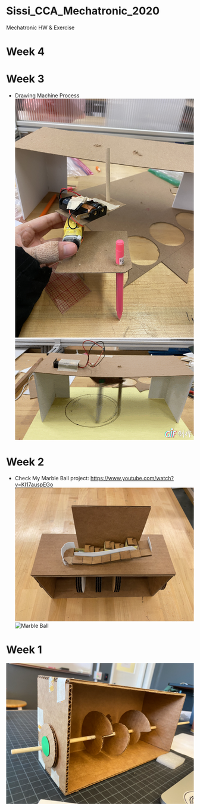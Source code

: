 # Sissi_CCA_Mechatronic_2020
Mechatronic HW &amp; Exercise

# Week 4

# Week 3
- Drawing Machine Process
![Process](/image/DrawingMachineProcess.JPG)
![Circle Machine](/image/DrawingMachine1.GIF)

# Week 2
- Check My Marble Ball project: https://www.youtube.com/watch?v=KI17auspEGo
![Marble Ball](/image/MarbleBall1.png)
![Marble Ball](/image/MarbleBall2.png)

# Week 1
![Marble Ball Process](/image/Process01.png)

